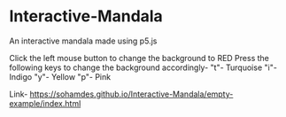 # Interactive-Mandala
An interactive mandala made using p5.js

Click the left mouse button to change the background to RED
Press the following keys to change the background accordingly-
  "t"- Turquoise
  "i"- Indigo
  "y"- Yellow
  "p"- Pink


Link- https://sohamdes.github.io/Interactive-Mandala/empty-example/index.html
